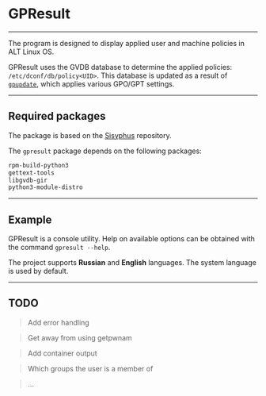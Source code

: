 # GPResult
---
The program is designed to display applied user and machine policies in ALT Linux OS.

GPResult uses the GVDB database to determine the applied policies: `/etc/dconf/db/policy<UID>`. This database is updated as a result of [`gpupdate`](https://github.com/altlinux/gpupdate), which applies various GPO/GPT settings.

---
## Required packages
The package is based on the [Sisyphus](https://packages.altlinux.org/ru/sisyphus/) repository.

The `gpresult` package depends on the following packages:

```bash
rpm-build-python3
gettext-tools
libgvdb-gir
python3-module-distro
```
---
## Example
GPResult is a console utility. Help on available options can be obtained with the command `gpresult --help`.

The project supports **Russian** and **English** languages. The system language is used by default.

---
## TODO
> Add error handling

> Get away from using getpwnam

> Add container output

> Which groups the user is a member of

> ...

